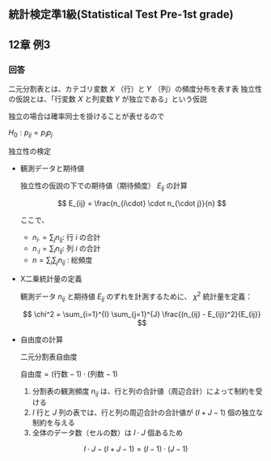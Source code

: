 ## 統計検定準1級(Statistical Test Pre-1st grade)
## 12章 例3
### 回答
二元分割表とは、カテゴリ変数 𝑋 （行）と 𝑌 （列）の頻度分布を表す表
独立性の仮説とは、「行変数 𝑋 と列変数 𝑌 が独立である」という仮説

独立の場合は確率同士を掛けることが表せるので

$H_0: p_{ij} = p_i p_j$

独立性の検定

- 観測データと期待値
    
    独立性の仮説の下での期待値（期待頻度） $E_{ij}$ の計算
    
    $$
    E_{ij} = \frac{n_{i\cdot} \cdot n_{\cdot j}}{n}
    $$
    
    ここで、
    
    - $n_{i\cdot} = \sum_{j} n_{ij}$: 行 $i$ の合計
    - $n_{\cdot j} = \sum_{i} n_{ij}$: 列 $i$ の合計
    - $n = \sum_{i} \sum_{j} n_{ij}$ : 総頻度
- Χ二乗統計量の定義
    
    観測データ $n_{ij}$ と期待値 $E_{ij}$ のずれを計測するために、 $\chi^2$ 統計量を定義：
    
    $$
    \chi^2 = \sum_{i=1}^{I} \sum_{j=1}^{J} \frac{(n_{ij} - E_{ij})^2}{E_{ij}}
    $$
    
- 自由度の計算
    
    二元分割表自由度
    
    $\text{自由度} = (\text{行数} - 1) \cdot (\text{列数} - 1)$
    
    1. 分割表の観測頻度 $n_{ij}$ は、行と列の合計値（周辺合計）によって制約を受ける
    2. $I$ 行と $J$ 列の表では、行と列の周辺合計の合計値が $(I + J - 1)$ 個の独立な制約を与える
    3. 全体のデータ数（セルの数）は $I \cdot J$ 個あるため

$$
I \cdot J - (I + J - 1) = (I-1) \cdot (J-1)
$$